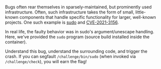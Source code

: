 Bugs often rear themselves in sparsely-maintained, but prominently used infrastructure.
Often, such infrastructure takes the form of small, little-known components that handle specific functionality for larger, well-known projects.
One such example is [sudo](https://github.com/sudo-project/sudo) and [CVE-2021-3156](https://cve.mitre.org/cgi-bin/cvename.cgi?name=CVE-2021-3156).

In real life, the faulty behavior was in sudo's argument/unescape handling.
Here, we've provided the `sudo` program (source build installed inside the container).

Understand this bug, understand the surrounding code, and trigger the crash.
If you can segfault `/challenge/bin/sudo` (when invoked via `/challenge/check`), you will earn the flag!
